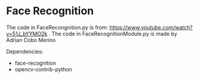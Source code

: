 # Face Recognition

The code in FaceRecongnition.py is from: https://www.youtube.com/watch?v=51J_bYYMO2k .
The code in FaceRecognitionModule.py is made by Adrian Cobo Merino

Dependencies: 
- face-recognition
- opencv-contrib-python
